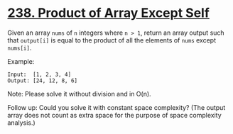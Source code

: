 [238. Product of Array Except Self](https://leetcode.com/problems/product-of-array-except-self/)
===================================

Given an array `nums` of `n` integers where `n > 1`,  return an array output such that
`output[i]` is equal to the product of all the elements of `nums` except `nums[i]`.

Example:
```
Input:  [1, 2, 3, 4]
Output: [24, 12, 8, 6]
```

Note: Please solve it without division and in O(n).

Follow up:
Could you solve it with constant space complexity?
(The output array does not count as extra space for the
purpose of space complexity analysis.)
